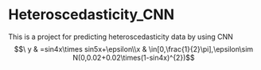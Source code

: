 # Heteroscedasticity_CNN
This is a project for predicting heteroscedasticity data by using CNN
$$\ y & =sin4x\times sin5x+\epsilon\\x & \in[0,\frac{1}{2}\pi],\epsilon\sim N(0,0.02+0.02\times(1-sin4x)^{2})$$
